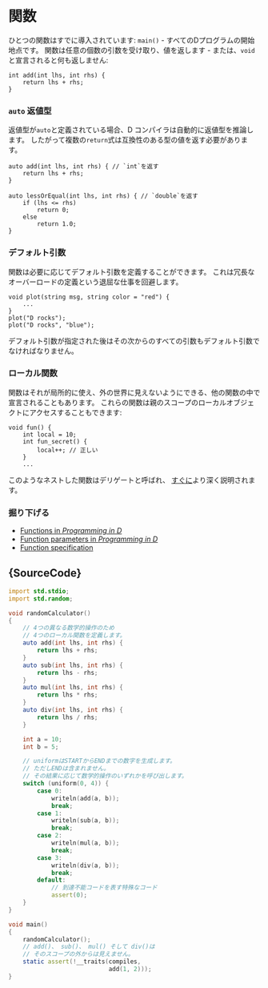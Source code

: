 # 関数

ひとつの関数はすでに導入されています: `main()` - すべてのDプログラムの開始地点です。
関数は任意の個数の引数を受け取り、値を返します - または、`void`と宣言されると何も返しません:

    int add(int lhs, int rhs) {
        return lhs + rhs;
    }

### `auto` 返値型

返値型が`auto`と定義されている場合、D コンパイラは自動的に返値型を推論します。
したがって複数の`return`式は互換性のある型の値を返す必要があります。

    auto add(int lhs, int rhs) { // `int`を返す
        return lhs + rhs;
    }

    auto lessOrEqual(int lhs, int rhs) { // `double`を返す
        if (lhs <= rhs)
            return 0;
        else
            return 1.0;
    }

### デフォルト引数

関数は必要に応じてデフォルト引数を定義することができます。
これは冗長なオーバーロードの定義という退屈な仕事を回避します。

    void plot(string msg, string color = "red") {
        ...
    }
    plot("D rocks");
    plot("D rocks", "blue");

デフォルト引数が指定された後はその次からのすべての引数もデフォルト引数でなければなりません。

### ローカル関数

関数はそれが局所的に使え、外の世界に見えないようにできる、他の関数の中で宣言されることもあります。
これらの関数は親のスコープのローカルオブジェクトにアクセスすることもできます:

    void fun() {
        int local = 10;
        int fun_secret() {
            local++; // 正しい
        }
        ...

このようなネストした関数はデリゲートと呼ばれ、
[すぐに](basics/delegates)より深く説明されます。

### 掘り下げる

- [Functions in _Programming in D_](http://ddili.org/ders/d.en/functions.html)
- [Function parameters in _Programming in D_](http://ddili.org/ders/d.en/function_parameters.html)
- [Function specification](https://dlang.org/spec/function.html)

## {SourceCode}

```d
import std.stdio;
import std.random;

void randomCalculator()
{
    // 4つの異なる数学的操作のため
    // 4つのローカル関数を定義します。
    auto add(int lhs, int rhs) {
        return lhs + rhs;
    }
    auto sub(int lhs, int rhs) {
        return lhs - rhs;
    }
    auto mul(int lhs, int rhs) {
        return lhs * rhs;
    }
    auto div(int lhs, int rhs) {
        return lhs / rhs;
    }

    int a = 10;
    int b = 5;

    // uniformはSTARTからENDまでの数字を生成します。
    // ただしENDは含まれません。
    // その結果に応じて数学的操作のいずれかを呼び出します。
    switch (uniform(0, 4)) {
        case 0:
            writeln(add(a, b));
            break;
        case 1:
            writeln(sub(a, b));
            break;
        case 2:
            writeln(mul(a, b));
            break;
        case 3:
            writeln(div(a, b));
            break;
        default:
            // 到達不能コードを表す特殊なコード
            assert(0);
    }
}

void main()
{
    randomCalculator();
    // add()、 sub()、 mul() そして div()は
    // そのスコープの外からは見えません。
    static assert(!__traits(compiles,
                            add(1, 2)));
}

```
